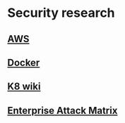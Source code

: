 # Security research 


## [AWS](https://github.com/SuperMarioOfficial/Security-Research/wiki/AWS)
## [Docker](https://github.com/SuperMarioOfficial/Security-Research/wiki/Docker)
## [K8 wiki](https://github.com/SuperMarioOfficial/Security-Research/wiki/K8)
## [Enterprise Attack Matrix](https://github.com/SuperMarioOfficial/Security-Research/wiki/Security-matrix-for-Enterprises)


